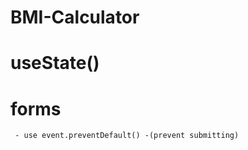# BMI-Calculator

# useState()
# forms 
     - use event.preventDefault() -(prevent submitting)
     
